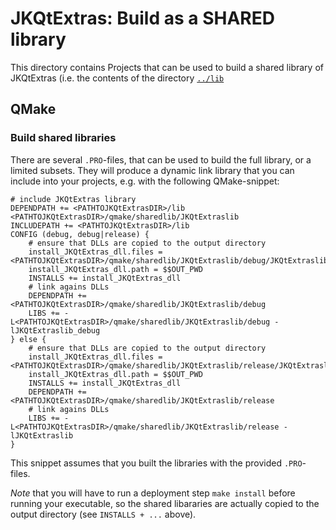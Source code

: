# JKQtExtras: Build as a SHARED library

This directory contains Projects that can be used to build a shared library of JKQtExtras (i.e. the contents of the directory [`../lib`](../lib)

## QMake

### Build shared libraries
There are several `.PRO`-files, that can be used to build the full library, or a limited subsets. They will produce a dynamic link library that you can include into your projects, e.g. with the following QMake-snippet:

```.qmake
# include JKQtExtras library
DEPENDPATH += <PATHTOJKQtExtrasDIR>/lib <PATHTOJKQtExtrasDIR>/qmake/sharedlib/JKQtExtraslib
INCLUDEPATH += <PATHTOJKQtExtrasDIR>/lib
CONFIG (debug, debug|release) {
    # ensure that DLLs are copied to the output directory
    install_JKQtExtras_dll.files = <PATHTOJKQtExtrasDIR>/qmake/sharedlib/JKQtExtraslib/debug/JKQtExtraslib_debug.*
    install_JKQtExtras_dll.path = $$OUT_PWD
    INSTALLS += install_JKQtExtras_dll
    # link agains DLLs
    DEPENDPATH += <PATHTOJKQtExtrasDIR>/qmake/sharedlib/JKQtExtraslib/debug
    LIBS += -L<PATHTOJKQtExtrasDIR>/qmake/sharedlib/JKQtExtraslib/debug -lJKQtExtraslib_debug
} else {
    # ensure that DLLs are copied to the output directory
    install_JKQtExtras_dll.files = <PATHTOJKQtExtrasDIR>/qmake/sharedlib/JKQtExtraslib/release/JKQtExtraslib.*
    install_JKQtExtras_dll.path = $$OUT_PWD
    INSTALLS += install_JKQtExtras_dll
    DEPENDPATH += <PATHTOJKQtExtrasDIR>/qmake/sharedlib/JKQtExtraslib/release
    # link agains DLLs
    LIBS += -L<PATHTOJKQtExtrasDIR>/qmake/sharedlib/JKQtExtraslib/release -lJKQtExtraslib
}
```

This snippet assumes that you built the libraries with the provided `.PRO`-files.

*Note* that you will have to run a deployment step `make install` before running your executable, so the shared libararies are actually copied to the output directory (see `INSTALLS + ...` above).



